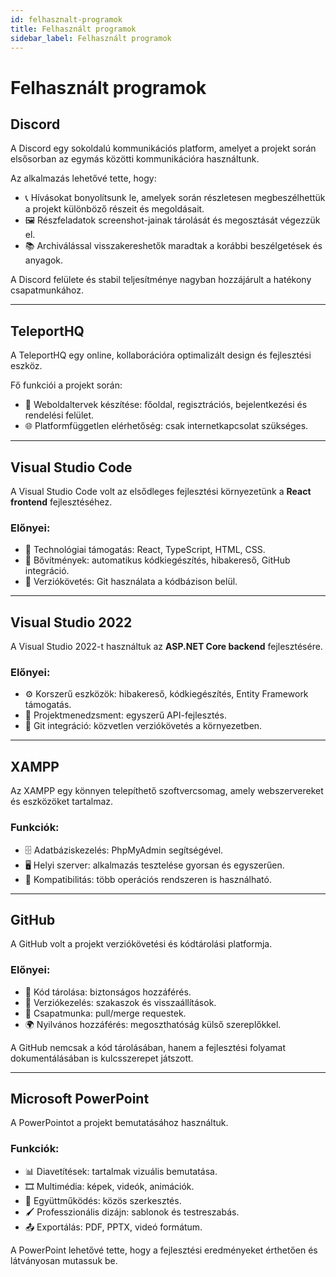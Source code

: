 ```yaml
---
id: felhasznalt-programok
title: Felhasznált programok
sidebar_label: Felhasznált programok
---
```


# Felhasznált programok

## Discord

A Discord egy sokoldalú kommunikációs platform, amelyet a projekt során elsősorban az egymás közötti kommunikációra használtunk.

Az alkalmazás lehetővé tette, hogy:

- 📞 Hívásokat bonyolítsunk le, amelyek során részletesen megbeszélhettük a projekt különböző részeit és megoldásait.
- 🖼️ Részfeladatok screenshot-jainak tárolását és megosztását végezzük el.
- 📚 Archiválással visszakereshetők maradtak a korábbi beszélgetések és anyagok.

A Discord felülete és stabil teljesítménye nagyban hozzájárult a hatékony csapatmunkához.

---

## TeleportHQ

A TeleportHQ egy online, kollaborációra optimalizált design és fejlesztési eszköz.

Fő funkciói a projekt során:

- 🎨 Weboldaltervek készítése: főoldal, regisztrációs, bejelentkezési és rendelési felület.
- 🌐 Platformfüggetlen elérhetőség: csak internetkapcsolat szükséges.

---

## Visual Studio Code

A Visual Studio Code volt az elsődleges fejlesztési környezetünk a **React frontend** fejlesztéséhez.

### Előnyei:
- 🧠 Technológiai támogatás: React, TypeScript, HTML, CSS.
- 🧩 Bővítmények: automatikus kódkiegészítés, hibakereső, GitHub integráció.
- 🔁 Verziókövetés: Git használata a kódbázison belül.

---

## Visual Studio 2022

A Visual Studio 2022-t használtuk az **ASP.NET Core backend** fejlesztésére.

### Előnyei:
- ⚙️ Korszerű eszközök: hibakereső, kódkiegészítés, Entity Framework támogatás.
- 🧭 Projektmenedzsment: egyszerű API-fejlesztés.
- 🔗 Git integráció: közvetlen verziókövetés a környezetben.

---

## XAMPP

Az XAMPP egy könnyen telepíthető szoftvercsomag, amely webszervereket és eszközöket tartalmaz.

### Funkciók:
- 🗄️ Adatbáziskezelés: PhpMyAdmin segítségével.
- 🖥️ Helyi szerver: alkalmazás tesztelése gyorsan és egyszerűen.
- 🧰 Kompatibilitás: több operációs rendszeren is használható.

---

## GitHub

A GitHub volt a projekt verziókövetési és kódtárolási platformja.

### Előnyei:
- 💾 Kód tárolása: biztonságos hozzáférés.
- 🧮 Verziókezelés: szakaszok és visszaállítások.
- 👥 Csapatmunka: pull/merge requestek.
- 🌍 Nyilvános hozzáférés: megoszthatóság külső szereplőkkel.

A GitHub nemcsak a kód tárolásában, hanem a fejlesztési folyamat dokumentálásában is kulcsszerepet játszott.

---

## Microsoft PowerPoint

A PowerPointot a projekt bemutatásához használtuk.

### Funkciók:
- 📊 Diavetítések: tartalmak vizuális bemutatása.
- 🎞️ Multimédia: képek, videók, animációk.
- 🤝 Együttműködés: közös szerkesztés.
- 🖌️ Professzionális dizájn: sablonok és testreszabás.
- 📤 Exportálás: PDF, PPTX, videó formátum.

A PowerPoint lehetővé tette, hogy a fejlesztési eredményeket érthetően és látványosan mutassuk be.

